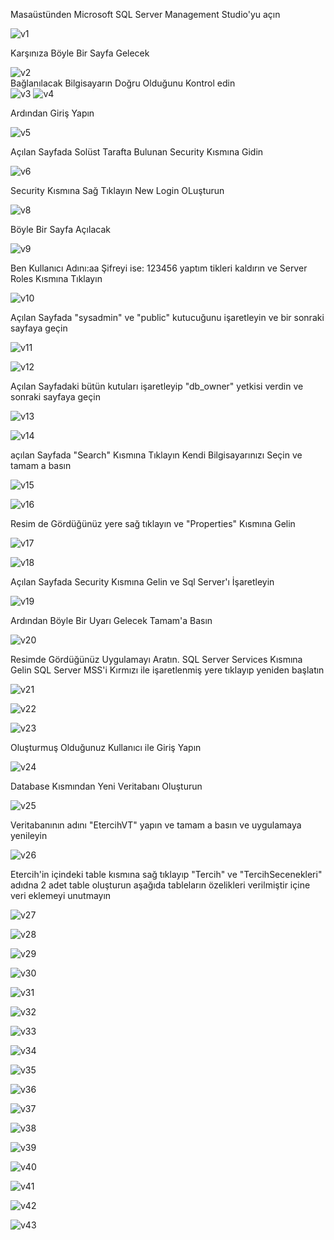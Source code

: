 Masaüstünden Microsoft SQL Server Management Studio'yu açın

![v1](https://github.com/user-attachments/assets/46cca691-5227-43ca-aa2d-4a9528a07674) <br>

Karşınıza Böyle Bir Sayfa Gelecek

![v2](https://github.com/user-attachments/assets/dee06f10-0a03-469b-9f78-6f86578ed1aa) <br>
Bağlanılacak Bilgisayarın Doğru Olduğunu Kontrol edin <br>
![v3](https://github.com/user-attachments/assets/ee0d1810-331d-4474-a573-bc5345971275)
![v4](https://github.com/user-attachments/assets/ba07c267-e789-433e-bedc-41adbaf3d57d) <br>

Ardından Giriş Yapın <br> 

![v5](https://github.com/user-attachments/assets/116b8b41-ea40-45c4-b58f-0122b2bde360) <br>

Açılan Sayfada Solüst Tarafta Bulunan Security Kısmına Gidin <br>

![v6](https://github.com/user-attachments/assets/fc5b984e-75e4-4147-90dd-441a4399ad8d) <br>

Security Kısmına Sağ Tıklayın New Login OLuşturun

![v8](https://github.com/user-attachments/assets/954ca607-b63e-4c9c-a8b0-8628a40684e5) <br>

Böyle Bir Sayfa Açılacak

![v9](https://github.com/user-attachments/assets/3f3e0644-5d1e-43fb-949e-1675cca7e8f1) <br>

Ben Kullanıcı Adını:aa Şifreyi ise: 123456 yaptım tikleri kaldırın ve Server Roles Kısmına Tıklayın

![v10](https://github.com/user-attachments/assets/8792d1ad-227b-4d98-a450-07dfef3cbbd1) <br>

Açılan Sayfada "sysadmin" ve "public" kutucuğunu işaretleyin ve bir sonraki sayfaya geçin

![v11](https://github.com/user-attachments/assets/53a1f893-502a-4d34-8a83-fb3b9b6b6032) <br>

![v12](https://github.com/user-attachments/assets/54932ad7-ee27-47c9-9d2a-c780681135e6) <br>

Açılan Sayfadaki bütün kutuları işaretleyip "db_owner" yetkisi verdin ve sonraki sayfaya geçin

![v13](https://github.com/user-attachments/assets/c63dcf2a-451c-435d-b873-81040661184b) <br>

![v14](https://github.com/user-attachments/assets/2c29aa43-7bd4-4e71-82a9-722047ab84e0) <br>

açılan Sayfada "Search" Kısmına Tıklayın Kendi Bilgisayarınızı Seçin ve tamam a basın

![v15](https://github.com/user-attachments/assets/959ce5a5-6ad6-44ef-8785-45e8e42ed3d5) <br>

![v16](https://github.com/user-attachments/assets/21a491cf-6a7f-4a0b-b452-74bd2036c6a6) <br>

Resim de Gördüğünüz yere sağ tıklayın ve "Properties" Kısmına Gelin

![v17](https://github.com/user-attachments/assets/2b8157f6-70f8-4f9f-92d4-ba7240cb9b78)

![v18](https://github.com/user-attachments/assets/db13b529-e17a-41ae-a6f5-ca940d4d4ee7)

Açılan Sayfada Security Kısmına Gelin ve Sql Server'ı İşaretleyin

![v19](https://github.com/user-attachments/assets/b6331abc-327a-4174-bf56-024426649b94)

Ardından Böyle Bir Uyarı Gelecek Tamam'a Basın

![v20](https://github.com/user-attachments/assets/7c555dc9-dbb9-4fab-bcb7-947963c53f4a)

Resimde Gördüğünüz Uygulamayı Aratın. SQL Server Services Kısmına Gelin SQL Server MSS'i Kırmızı ile işaretlenmiş yere tıklayıp yeniden başlatın

![v21](https://github.com/user-attachments/assets/d4b5cfff-ea68-4a56-a248-ee96c97d689e)

![v22](https://github.com/user-attachments/assets/88d15858-22d4-407c-b3ed-1b4b2566ad75)

![v23](https://github.com/user-attachments/assets/d91d5608-28ac-4941-921b-a5ee1025db93)

Oluşturmuş Olduğunuz Kullanıcı ile Giriş Yapın

![v24](https://github.com/user-attachments/assets/2eb592fc-59af-4b62-a625-524f58975ed8)

Database Kısmından Yeni Veritabanı Oluşturun

![v25](https://github.com/user-attachments/assets/16378a9b-a3c5-44d4-aadd-0dc7d3d53713)

Veritabanının adını "EtercihVT" yapın ve tamam a basın ve uygulamaya yenileyin

![v26](https://github.com/user-attachments/assets/2357d127-5b3e-41f4-b210-bbf3c732439d)

Etercih'in içindeki table kısmına sağ tıklayıp "Tercih" ve "TercihSecenekleri" adıdna 2 adet table oluşturun aşağıda tableların özelikleri verilmiştir içine veri eklemeyi unutmayın

![v27](https://github.com/user-attachments/assets/94166302-7f43-45b0-8090-8d5c55a3f128)

![v28](https://github.com/user-attachments/assets/c74c981a-2d6d-4198-94ae-1e21e5953450)

![v29](https://github.com/user-attachments/assets/d40400e9-1338-4a06-a6df-075f99d3d829)

![v30](https://github.com/user-attachments/assets/42d2dc4b-f487-417e-a521-05624f5ec4f4)

![v31](https://github.com/user-attachments/assets/a7dcb46b-493b-48ea-8674-21e50633b8fa)

![v32](https://github.com/user-attachments/assets/3bdb34bd-1511-472d-9106-e526efe263da)

![v33](https://github.com/user-attachments/assets/9fb34b6b-1dae-46fa-8c88-5da7e905ea58)

![v34](https://github.com/user-attachments/assets/547d6160-f5b2-4332-9eb9-e335444bbfb3)

![v35](https://github.com/user-attachments/assets/0e7cb5c6-1f55-45e7-8d34-a7a900c6be20)

![v36](https://github.com/user-attachments/assets/d43b95f7-33d5-4efc-8764-df558b3f3d20)

![v37](https://github.com/user-attachments/assets/245dd3ea-0066-4f4b-92ef-9528f43d5fb2)

![v38](https://github.com/user-attachments/assets/2a414a29-bab4-4c43-abcc-34e380a63cfc)

![v39](https://github.com/user-attachments/assets/6fa50096-09a4-4be3-b162-6076fd1afe01)

![v40](https://github.com/user-attachments/assets/eab86b1f-73a2-4676-9eb5-946ee178e937)

![v41](https://github.com/user-attachments/assets/c6f14f2c-9b79-45dd-8462-2d3940f8811c)

![v42](https://github.com/user-attachments/assets/c2537536-c079-42fb-b508-260dc72ff3fb)

![v43](https://github.com/user-attachments/assets/77709450-78d0-46ad-8e6a-0fe3975697e0)
